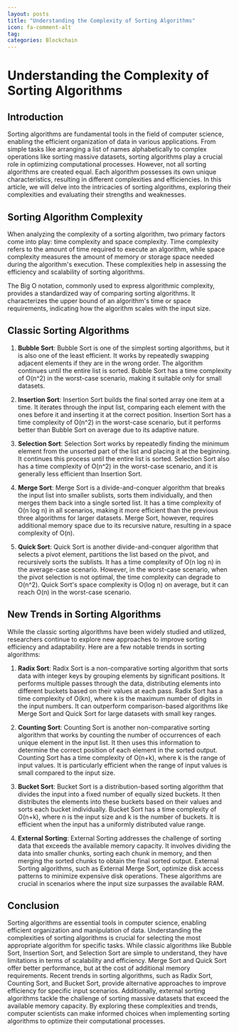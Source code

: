 ```yaml
---
layout: posts
title: "Understanding the Complexity of Sorting Algorithms"
icon: fa-comment-alt
tag:      
categories: Blockchain
---
```



# Understanding the Complexity of Sorting Algorithms

## Introduction

Sorting algorithms are fundamental tools in the field of computer science, enabling the efficient organization of data in various applications. From simple tasks like arranging a list of names alphabetically to complex operations like sorting massive datasets, sorting algorithms play a crucial role in optimizing computational processes. However, not all sorting algorithms are created equal. Each algorithm possesses its own unique characteristics, resulting in different complexities and efficiencies. In this article, we will delve into the intricacies of sorting algorithms, exploring their complexities and evaluating their strengths and weaknesses.

## Sorting Algorithm Complexity

When analyzing the complexity of a sorting algorithm, two primary factors come into play: time complexity and space complexity. Time complexity refers to the amount of time required to execute an algorithm, while space complexity measures the amount of memory or storage space needed during the algorithm's execution. These complexities help in assessing the efficiency and scalability of sorting algorithms.

The Big O notation, commonly used to express algorithmic complexity, provides a standardized way of comparing sorting algorithms. It characterizes the upper bound of an algorithm's time or space requirements, indicating how the algorithm scales with the input size.

## Classic Sorting Algorithms

1. **Bubble Sort**:
Bubble Sort is one of the simplest sorting algorithms, but it is also one of the least efficient. It works by repeatedly swapping adjacent elements if they are in the wrong order. The algorithm continues until the entire list is sorted. Bubble Sort has a time complexity of O(n^2) in the worst-case scenario, making it suitable only for small datasets.

2. **Insertion Sort**:
Insertion Sort builds the final sorted array one item at a time. It iterates through the input list, comparing each element with the ones before it and inserting it at the correct position. Insertion Sort has a time complexity of O(n^2) in the worst-case scenario, but it performs better than Bubble Sort on average due to its adaptive nature.

3. **Selection Sort**:
Selection Sort works by repeatedly finding the minimum element from the unsorted part of the list and placing it at the beginning. It continues this process until the entire list is sorted. Selection Sort also has a time complexity of O(n^2) in the worst-case scenario, and it is generally less efficient than Insertion Sort.

4. **Merge Sort**:
Merge Sort is a divide-and-conquer algorithm that breaks the input list into smaller sublists, sorts them individually, and then merges them back into a single sorted list. It has a time complexity of O(n log n) in all scenarios, making it more efficient than the previous three algorithms for larger datasets. Merge Sort, however, requires additional memory space due to its recursive nature, resulting in a space complexity of O(n).

5. **Quick Sort**:
Quick Sort is another divide-and-conquer algorithm that selects a pivot element, partitions the list based on the pivot, and recursively sorts the sublists. It has a time complexity of O(n log n) in the average-case scenario. However, in the worst-case scenario, when the pivot selection is not optimal, the time complexity can degrade to O(n^2). Quick Sort's space complexity is O(log n) on average, but it can reach O(n) in the worst-case scenario.

## New Trends in Sorting Algorithms

While the classic sorting algorithms have been widely studied and utilized, researchers continue to explore new approaches to improve sorting efficiency and adaptability. Here are a few notable trends in sorting algorithms:

1. **Radix Sort**:
Radix Sort is a non-comparative sorting algorithm that sorts data with integer keys by grouping elements by significant positions. It performs multiple passes through the data, distributing elements into different buckets based on their values at each pass. Radix Sort has a time complexity of O(kn), where k is the maximum number of digits in the input numbers. It can outperform comparison-based algorithms like Merge Sort and Quick Sort for large datasets with small key ranges.

2. **Counting Sort**:
Counting Sort is another non-comparative sorting algorithm that works by counting the number of occurrences of each unique element in the input list. It then uses this information to determine the correct position of each element in the sorted output. Counting Sort has a time complexity of O(n+k), where k is the range of input values. It is particularly efficient when the range of input values is small compared to the input size.

3. **Bucket Sort**:
Bucket Sort is a distribution-based sorting algorithm that divides the input into a fixed number of equally sized buckets. It then distributes the elements into these buckets based on their values and sorts each bucket individually. Bucket Sort has a time complexity of O(n+k), where n is the input size and k is the number of buckets. It is efficient when the input has a uniformly distributed value range.

4. **External Sorting**:
External Sorting addresses the challenge of sorting data that exceeds the available memory capacity. It involves dividing the data into smaller chunks, sorting each chunk in memory, and then merging the sorted chunks to obtain the final sorted output. External Sorting algorithms, such as External Merge Sort, optimize disk access patterns to minimize expensive disk operations. These algorithms are crucial in scenarios where the input size surpasses the available RAM.

## Conclusion

Sorting algorithms are essential tools in computer science, enabling efficient organization and manipulation of data. Understanding the complexities of sorting algorithms is crucial for selecting the most appropriate algorithm for specific tasks. While classic algorithms like Bubble Sort, Insertion Sort, and Selection Sort are simple to understand, they have limitations in terms of scalability and efficiency. Merge Sort and Quick Sort offer better performance, but at the cost of additional memory requirements. Recent trends in sorting algorithms, such as Radix Sort, Counting Sort, and Bucket Sort, provide alternative approaches to improve efficiency for specific input scenarios. Additionally, external sorting algorithms tackle the challenge of sorting massive datasets that exceed the available memory capacity. By exploring these complexities and trends, computer scientists can make informed choices when implementing sorting algorithms to optimize their computational processes.